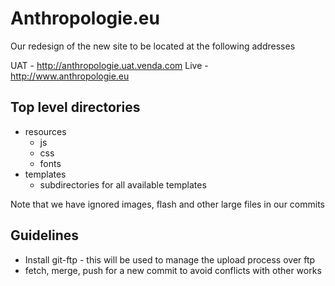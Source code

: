 Anthropologie.eu
=============

Our redesign of the new site to be located at the following addresses

UAT - <http://anthropologie.uat.venda.com>
Live - <http://www.anthropologie.eu>


Top level directories
------------

* resources
	* js
	* css
	* fonts
* templates
	* subdirectories for all available templates
	
Note that we have ignored images, flash and other large files in our commits

Guidelines
------------

- Install git-ftp - this will be used to manage the upload process over ftp
- fetch, merge, push for a new commit to avoid conflicts with other works
